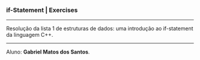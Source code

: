 ### if-Statement | Exercises

---

Resolução da lista 1 de estruturas de dados: uma introdução ao if-statement da linguagem C++.

---

Aluno: **Gabriel Matos dos Santos**.
